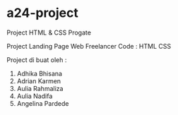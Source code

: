 # a24-project
Project HTML &amp; CSS Progate

Project Landing Page Web Freelancer
Code : HTML CSS

Project di buat oleh :
1. Adhika Bhisana
2. Adrian Karmen
3. Aulia Rahmaliza
4. Aulia Nadifa
5. Angelina Pardede
